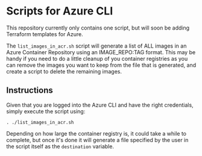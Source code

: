 # Scripts for Azure CLI

This repository currently only contains one script, but will soon be adding Terraform templates for Azure.

The `list_images_in_acr.sh` script will generate a list of ALL images in an Azure Container Repository using an IMAGE_REPO:TAG format. This may be handy if you need to do a little cleanup of you container registries as you can remove the images you want to keep from the file that is generated, and create a script to delete the remaining images.

## Instructions

Given that you are logged into the Azure CLI and have the right credentials, simply execute the script using:

```
. ./list_images_in_acr.sh
```

Depending on how large the container registry is, it could take a while to complete, but once it's done it will generate a file specified by the user in the script itself as the `destination` variable.